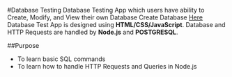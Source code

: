 #Database Testing
Database Testing App which users have ability to Create, Modify, and View their own Database
Create Database [Here](https://cmpt276as2.herokuapp.com/person.html)
Database Test App is designed using **HTML/CSS/JavaScript**.
Database and HTTP Requests are handled by **Node.js** and **POSTGRESQL**.

##Purpose
- To learn basic SQL commands
- To learn how to handle HTTP Requests and Queries in Node.js
